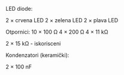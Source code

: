 LED diode:

2 × crvena LED
2 × zelena LED
2 × plava LED

Otpornici:
10 × 100 Ω
4 × 200 Ω
4 × 11 kΩ
  
2 × 15 kΩ  - iskorisceni

Kondenzatori (keramički):

2 × 100 nF